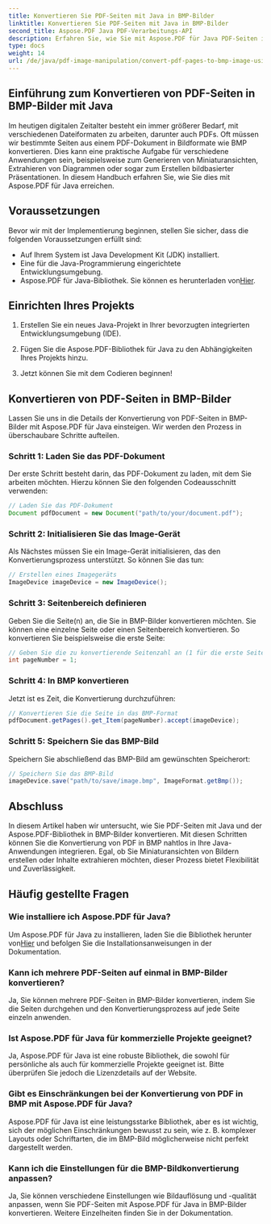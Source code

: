 ```yaml
---
title: Konvertieren Sie PDF-Seiten mit Java in BMP-Bilder
linktitle: Konvertieren Sie PDF-Seiten mit Java in BMP-Bilder
second_title: Aspose.PDF Java PDF-Verarbeitungs-API
description: Erfahren Sie, wie Sie mit Aspose.PDF für Java PDF-Seiten in BMP-Bilder konvertieren. Folgen Sie unserer Schritt-für-Schritt-Anleitung für die nahtlose Konvertierung von PDF in BMP.
type: docs
weight: 14
url: /de/java/pdf-image-manipulation/convert-pdf-pages-to-bmp-image-using-java/
---
```


## Einführung zum Konvertieren von PDF-Seiten in BMP-Bilder mit Java

Im heutigen digitalen Zeitalter besteht ein immer größerer Bedarf, mit verschiedenen Dateiformaten zu arbeiten, darunter auch PDFs. Oft müssen wir bestimmte Seiten aus einem PDF-Dokument in Bildformate wie BMP konvertieren. Dies kann eine praktische Aufgabe für verschiedene Anwendungen sein, beispielsweise zum Generieren von Miniaturansichten, Extrahieren von Diagrammen oder sogar zum Erstellen bildbasierter Präsentationen. In diesem Handbuch erfahren Sie, wie Sie dies mit Aspose.PDF für Java erreichen.

## Voraussetzungen

Bevor wir mit der Implementierung beginnen, stellen Sie sicher, dass die folgenden Voraussetzungen erfüllt sind:

- Auf Ihrem System ist Java Development Kit (JDK) installiert.
- Eine für die Java-Programmierung eingerichtete Entwicklungsumgebung.
-  Aspose.PDF für Java-Bibliothek. Sie können es herunterladen von[Hier](https://releases.aspose.com/pdf/java/).

## Einrichten Ihres Projekts

1. Erstellen Sie ein neues Java-Projekt in Ihrer bevorzugten integrierten Entwicklungsumgebung (IDE).

2. Fügen Sie die Aspose.PDF-Bibliothek für Java zu den Abhängigkeiten Ihres Projekts hinzu.

3. Jetzt können Sie mit dem Codieren beginnen!

## Konvertieren von PDF-Seiten in BMP-Bilder

Lassen Sie uns in die Details der Konvertierung von PDF-Seiten in BMP-Bilder mit Aspose.PDF für Java einsteigen. Wir werden den Prozess in überschaubare Schritte aufteilen.

### Schritt 1: Laden Sie das PDF-Dokument

Der erste Schritt besteht darin, das PDF-Dokument zu laden, mit dem Sie arbeiten möchten. Hierzu können Sie den folgenden Codeausschnitt verwenden:

```java
// Laden Sie das PDF-Dokument
Document pdfDocument = new Document("path/to/your/document.pdf");
```

### Schritt 2: Initialisieren Sie das Image-Gerät

Als Nächstes müssen Sie ein Image-Gerät initialisieren, das den Konvertierungsprozess unterstützt. So können Sie das tun:

```java
// Erstellen eines Imagegeräts
ImageDevice imageDevice = new ImageDevice();
```

### Schritt 3: Seitenbereich definieren

Geben Sie die Seite(n) an, die Sie in BMP-Bilder konvertieren möchten. Sie können eine einzelne Seite oder einen Seitenbereich konvertieren. So konvertieren Sie beispielsweise die erste Seite:

```java
// Geben Sie die zu konvertierende Seitenzahl an (1 für die erste Seite).
int pageNumber = 1;
```

### Schritt 4: In BMP konvertieren

Jetzt ist es Zeit, die Konvertierung durchzuführen:

```java
// Konvertieren Sie die Seite in das BMP-Format
pdfDocument.getPages().get_Item(pageNumber).accept(imageDevice);
```

### Schritt 5: Speichern Sie das BMP-Bild

Speichern Sie abschließend das BMP-Bild am gewünschten Speicherort:

```java
// Speichern Sie das BMP-Bild
imageDevice.save("path/to/save/image.bmp", ImageFormat.getBmp());
```

## Abschluss

In diesem Artikel haben wir untersucht, wie Sie PDF-Seiten mit Java und der Aspose.PDF-Bibliothek in BMP-Bilder konvertieren. Mit diesen Schritten können Sie die Konvertierung von PDF in BMP nahtlos in Ihre Java-Anwendungen integrieren. Egal, ob Sie Miniaturansichten von Bildern erstellen oder Inhalte extrahieren möchten, dieser Prozess bietet Flexibilität und Zuverlässigkeit.

## Häufig gestellte Fragen

### Wie installiere ich Aspose.PDF für Java?

 Um Aspose.PDF für Java zu installieren, laden Sie die Bibliothek herunter von[Hier](https://releases.aspose.com/pdf/java/) und befolgen Sie die Installationsanweisungen in der Dokumentation.

### Kann ich mehrere PDF-Seiten auf einmal in BMP-Bilder konvertieren?

Ja, Sie können mehrere PDF-Seiten in BMP-Bilder konvertieren, indem Sie die Seiten durchgehen und den Konvertierungsprozess auf jede Seite einzeln anwenden.

### Ist Aspose.PDF für Java für kommerzielle Projekte geeignet?

Ja, Aspose.PDF für Java ist eine robuste Bibliothek, die sowohl für persönliche als auch für kommerzielle Projekte geeignet ist. Bitte überprüfen Sie jedoch die Lizenzdetails auf der Website.

### Gibt es Einschränkungen bei der Konvertierung von PDF in BMP mit Aspose.PDF für Java?

Aspose.PDF für Java ist eine leistungsstarke Bibliothek, aber es ist wichtig, sich der möglichen Einschränkungen bewusst zu sein, wie z. B. komplexer Layouts oder Schriftarten, die im BMP-Bild möglicherweise nicht perfekt dargestellt werden.

### Kann ich die Einstellungen für die BMP-Bildkonvertierung anpassen?

Ja, Sie können verschiedene Einstellungen wie Bildauflösung und -qualität anpassen, wenn Sie PDF-Seiten mit Aspose.PDF für Java in BMP-Bilder konvertieren. Weitere Einzelheiten finden Sie in der Dokumentation.